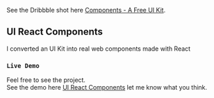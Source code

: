 See the Dribbble shot here [Components - A Free UI Kit](https://dribbble.com/shots/12636106-Components-A-Free-UI-Kit?ref=uistore.design).

## UI React Components

I converted an UI Kit into real web components made with React

### `Live Demo`

Feel free to see the project.<br />
See the demo here [UI React Components](https://mancilla-ui-components.vercel.app) let me know what you think.

